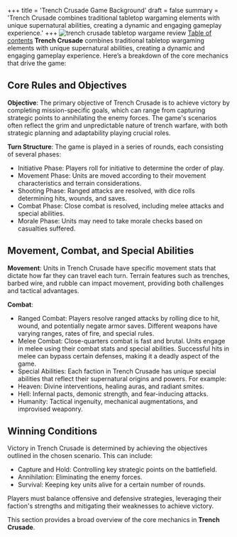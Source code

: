 +++
title = 'Trench Crusade Game Background'
draft = false
summary = 'Trench Crusade combines traditional tabletop wargaming elements with unique supernatural abilities, creating a dynamic and engaging gameplay experience.'
+++
![trench crusade tabletop wargame review](/images/trench-crusade-wargame.webp)
[Table of contents](/reviews/trench-crusade-review/)
**Trench Crusade** combines traditional tabletop wargaming elements with unique supernatural abilities, creating a dynamic and engaging gameplay experience. Here’s a breakdown of the core mechanics that drive the game: 

## Core Rules and Objectives 
**Objective**: The primary objective of Trench Crusade is to achieve victory by completing mission-specific goals, which can range from capturing strategic points to annihilating the enemy forces. The game's scenarios often reflect the grim and unpredictable nature of trench warfare, with both strategic planning and adaptability playing crucial roles. 

**Turn Structure**: The game is played in a series of rounds, each consisting of several phases: 
- Initiative Phase: Players roll for initiative to determine the order of play. 
- Movement Phase: Units are moved according to their movement characteristics and terrain considerations. 
- Shooting Phase: Ranged attacks are resolved, with dice rolls determining hits, wounds, and saves. 
- Combat Phase: Close combat is resolved, including melee attacks and special abilities. 
- Morale Phase: Units may need to take morale checks based on casualties suffered. 

## Movement, Combat, and Special Abilities 
**Movement**: Units in Trench Crusade have specific movement stats that dictate how far they can travel each turn. Terrain features such as trenches, barbed wire, and rubble can impact movement, providing both challenges and tactical advantages. 

**Combat**: 
- Ranged Combat: Players resolve ranged attacks by rolling dice to hit, wound, and potentially negate armor saves. Different weapons have varying ranges, rates of fire, and special rules. 
- Melee Combat: Close-quarters combat is fast and brutal. Units engage in melee using their combat stats and special abilities. Successful hits in melee can bypass certain defenses, making it a deadly aspect of the game. 
- Special Abilities: Each faction in Trench Crusade has unique special abilities that reflect their supernatural origins and powers. For example: 
- Heaven: Divine interventions, healing auras, and radiant smites. 
- Hell: Infernal pacts, demonic strength, and fear-inducing attacks. 
- Humanity: Tactical ingenuity, mechanical augmentations, and improvised weaponry. 

## Winning Conditions 
Victory in Trench Crusade is determined by achieving the objectives outlined in the chosen scenario. This can include: 
- Capture and Hold: Controlling key strategic points on the battlefield. 
- Annihilation: Eliminating the enemy forces. 
- Survival: Keeping key units alive for a certain number of rounds. 

Players must balance offensive and defensive strategies, leveraging their faction's strengths and mitigating their weaknesses to achieve victory. 

This section provides a broad overview of the core mechanics in **Trench Crusade**. 
